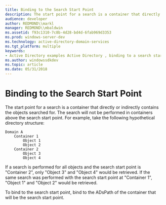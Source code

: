 ```yaml
---
title: Binding to the Search Start Point
description: The start point for a search is a container that directly or indirectly contains the objects searched for.
audience: developer
author: REDMOND\\markl
manager: REDMOND\\mbaldwin
ms.assetid: f93c1310-7c8b-4d28-bd4d-6fab969d3353
ms.prod: windows-server-dev
ms.technology: active-directory-domain-services
ms.tgt_platform: multiple
keywords:
- Active Directory examples Active Directory , binding to a search start point
ms.author: windowssdkdev
ms.topic: article
ms.date: 05/31/2018
---
```


# Binding to the Search Start Point

The start point for a search is a container that directly or indirectly contains the objects searched for. The search will not be performed in containers above the search start point. For example, take the following hypothetical directory structure:

``` syntax
Domain A
    Container 1
        Object 1
        Object 2
    Container 2
        Object 3
        Object 4
```

If a search is performed for all objects and the search start point is "Container 2", only "Object 3" and "Object 4" would be retrieved. If the same search was performed with the search start point at "Container 1", "Object 1" and "Object 2" would be retrieved.

To bind to the search start point, bind to the ADsPath of the container that will be the search start point.

 

 




